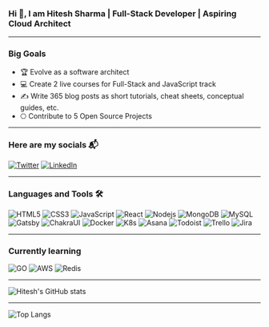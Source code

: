 ### Hi 👋, I am Hitesh Sharma | Full-Stack Developer | Aspiring Cloud Architect  

---

### Big Goals

-  🏆 Evolve as a software architect
-  💻 Create 2 live courses for Full-Stack and JavaScript track
-  ✍ Write 365 blog posts as short tutorials, cheat sheets, conceptual guides, etc.
-  ⎔ Contribute to 5 Open Source Projects


---

### Here are my socials 📬

[![Twitter](http://img.shields.io/badge/-Twitter-1DA1F2?style=for-the-badge&logo=twitter&logoColor=ffffff)](https://twitter.com/ihiteshsharma)
[![LinkedIn](http://img.shields.io/badge/-LinkedIn-0e76a8?style=for-the-badge&logo=linkedin&logoColor=ffffff)](https://www.linkedin.com/in/ihiteshsharma/)

---

### Languages and Tools  🛠

![HTML5](http://img.shields.io/badge/-HTML5-E34F26?style=for-the-badge&logo=html5&logoColor=ffffff)
![CSS3](http://img.shields.io/badge/-CSS3-1572B6?style=for-the-badge&logo=css3&logoColor=ffffff)
![JavaScript](http://img.shields.io/badge/-JavaScript-F7DF1E?style=for-the-badge&logo=JavaScript&logoColor=000000)
![React](http://img.shields.io/badge/-React-61DAFB?style=for-the-badge&logo=React&logoColor=000000)
![Nodejs](http://img.shields.io/badge/-Node.js-339933?style=for-the-badge&logo=node.js&logoColor=ffffff)
![MongoDB](http://img.shields.io/badge/-MongoDB-47A248?style=for-the-badge&logo=MongoDB&logoColor=ffffff)
![MySQL](http://img.shields.io/badge/-MySQL-4479A1?style=for-the-badge&logo=MySQL&logoColor=ffffff)
![Gatsby](http://img.shields.io/badge/-Gatsby-663399?style=for-the-badge&logo=Gatsby&logoColor=ffffff)
![ChakraUI](http://img.shields.io/badge/-ChakraUI-319795?style=for-the-badge&logo=ChakraUI&logoColor=ffffff)
![Docker](http://img.shields.io/badge/-Docker-2496ED?style=for-the-badge&logo=Docker&logoColor=ffffff)
![K8s](http://img.shields.io/badge/-K8s-326CE5?style=for-the-badge&logo=Kubernetes&logoColor=ffffff)
![Asana](http://img.shields.io/badge/-Asana-273347?style=for-the-badge&logo=Asana&logoColor=ffffff)
![Todoist](http://img.shields.io/badge/-Todoist-E44332?style=for-the-badge&logo=Todoist&logoColor=ffffff)
![Trello](http://img.shields.io/badge/-Trello-0052CC?style=for-the-badge&logo=Trello&logoColor=ffffff)
![Jira](http://img.shields.io/badge/-Jira-0052CC?style=for-the-badge&logo=JiraSoftware&logoColor=ffffff)

---

### Currently learning

![GO](http://img.shields.io/badge/-Go-00ADD8?style=for-the-badge&logo=go&logoColor=ffffff)
![AWS](http://img.shields.io/badge/-AWS-232F3E?style=for-the-badge&logo=amazonaws&logoColor=ffffff)
![Redis](http://img.shields.io/badge/-Redis-DC382D?style=for-the-badge&logo=redis&logoColor=ffffff)

---

![Hitesh's GitHub stats](https://github-readme-stats.vercel.app/api?username=ihiteshsharma&show_icons=true&theme=graywhite)

---

![Top Langs](https://github-readme-stats.vercel.app/api/top-langs/?username=ihiteshsharma&layout=compact)
